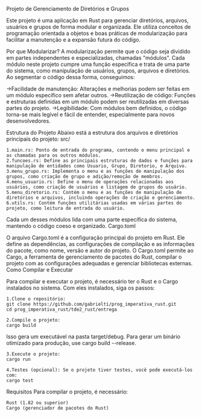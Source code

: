 Projeto de Gerenciamento de Diretórios e Grupos

Este projeto é uma aplicação em Rust para gerenciar diretórios, arquivos, usuários e grupos de forma modular e organizada. Ele utiliza conceitos de programação orientada a objetos e boas práticas de modularização para facilitar a manutenção e a expansão futura do código.

Por que Modularizar?
A modularização permite que o código seja dividido em partes independentes e especializadas, chamadas "módulos". Cada módulo neste projeto cumpre uma função específica e trata de uma parte do sistema, como manipulação de usuários, grupos, arquivos e diretórios. Ao segmentar o código dessa forma, conseguimos:

   ->Facilidade de manutenção: Alterações e melhorias podem ser feitas em um módulo específico sem afetar outros.
   ->Reutilização de código: Funções e estruturas definidas em um módulo podem ser reutilizadas em diversas partes do projeto.
   ->Legibilidade: Com módulos bem definidos, o código torna-se mais legível e fácil de entender, especialmente para novos desenvolvedores.

Estrutura do Projeto
Abaixo está a estrutura dos arquivos e diretórios principais do projeto:
src/

    1.main.rs: Ponto de entrada do programa, contendo o menu principal e as chamadas para os outros módulos.
    2.funcoes.rs: Define as principais estruturas de dados e funções para manipulação de entidades como Usuario, Grupo, Diretorio, e Arquivo.
    3.menu_grupo.rs: Implementa o menu e as funções de manipulação dos grupos, como criação de grupo e adição/remoção de membros.
    4.menu_usuario.rs: Define o menu de operações relacionadas aos usuários, como criação de usuários e listagem de grupos do usuário.
    5.menu_diretorio.rs: Contém o menu e as funções de manipulação de diretórios e arquivos, incluindo operações de criação e gerenciamento.
    6.utils.rs: Contém funções utilitárias usadas em várias partes do projeto, como leitura de entrada do usuário.

Cada um desses módulos lida com uma parte específica do sistema, mantendo o código coeso e organizado.
Cargo.toml

O arquivo Cargo.toml é a configuração principal do projeto em Rust. Ele define as dependências, as configurações de compilação e as informações do pacote, como nome, versão e autor do projeto. O Cargo.toml permite ao Cargo, a ferramenta de gerenciamento de pacotes do Rust, compilar o projeto com as configurações adequadas e gerenciar bibliotecas externas.
Como Compilar e Executar

Para compilar e executar o projeto, é necessário ter o Rust e o Cargo instalados no sistema. Com eles instalados, siga os passos:

    1.Clone o repositório:
    git clone https://github.com/gabrielti/prog_imperativa_rust.git
    cd prog_imperativa_rust/tde2_rust/entrega

    2.Compile o projeto:
    cargo build

Isso gera um executável na pasta target/debug. Para gerar um binário otimizado para produção, use cargo build --release.

    3.Execute o projeto:
    cargo run

    4.Testes (opcional): Se o projeto tiver testes, você pode executá-los com:
    cargo test

Requisitos
Para compilar o projeto, é necessário:

    Rust (1.82 ou superior)
    Cargo (gerenciador de pacotes do Rust)
